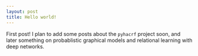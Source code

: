 ```yaml
---
layout: post
title: Hello world!
---
```


First post! I plan to add some posts about the `pyhacrf` project soon,
and later something on probablistic graphical models
and relational learning with deep networks.
